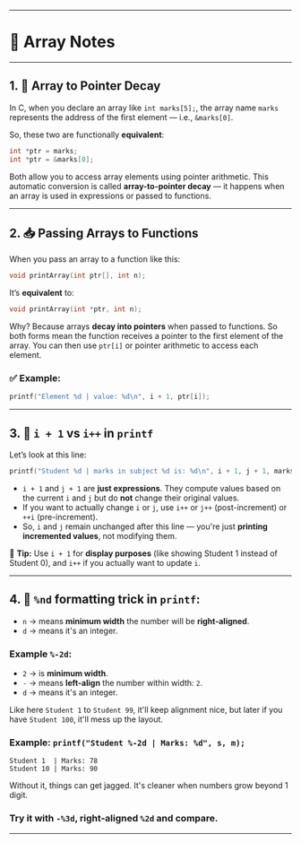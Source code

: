 <!-- C7 -->
---

# 📘 Array Notes

---

## 1. 📌 Array to Pointer Decay

In C, when you declare an array like `int marks[5];`, the array name `marks` represents the address of the first element — i.e., `&marks[0]`.

So, these two are functionally **equivalent**:
```c
int *ptr = marks;
int *ptr = &marks[0];
```
Both allow you to access array elements using pointer arithmetic. This automatic conversion is called **array-to-pointer decay** — it happens when an array is used in expressions or passed to functions.

---

## 2. 📥 Passing Arrays to Functions

When you pass an array to a function like this:
```c
void printArray(int ptr[], int n);
```
It’s **equivalent** to:
```c
void printArray(int *ptr, int n);
```

Why? Because arrays **decay into pointers** when passed to functions. So both forms mean the function receives a pointer to the first element of the array. You can then use `ptr[i]` or pointer arithmetic to access each element.

### ✅ Example:
```c
printf("Element %d | value: %d\n", i + 1, ptr[i]);
```

---

## 3. 🤔 `i + 1` vs `i++` in `printf`

Let’s look at this line:
```c
printf("Student %d | marks in subject %d is: %d\n", i + 1, j + 1, marks[i][j]);
```

- `i + 1` and `j + 1` are **just expressions**. They compute values based on the current `i` and `j` but do **not** change their original values.
- If you want to actually change `i` or `j`, use `i++` or `j++` (post-increment) or `++i` (pre-increment).
- So, `i` and `j` remain unchanged after this line — you're just **printing incremented values**, not modifying them.

📝 **Tip:** Use `i + 1` for **display purposes** (like showing Student 1 instead of Student 0), and `i++` if you actually want to update `i`.

---

## 4. 🌟 `%nd` formatting trick in `printf`:

- `n` → means **minimum width** the number will be **right-aligned**.
- `d` → means it's an integer.

### Example `%-2d`:

- `2` → is **minimum width**.
- `-` → means **left-align** the number within width: `2`.
- `d` → means it's an integer.

Like here `Student 1` to `Student 99`, it'll keep alignment nice, but later if you have `Student 100`, it'll mess up the layout.

### Example: `printf("Student %-2d | Marks: %d", s, m);`

```
Student 1  | Marks: 78
Student 10 | Marks: 90
```

Without it, things can get jagged. It's cleaner when numbers grow beyond 1 digit. 

### Try it with `-%3d`, **right-aligned `%2d`** and compare.

---
